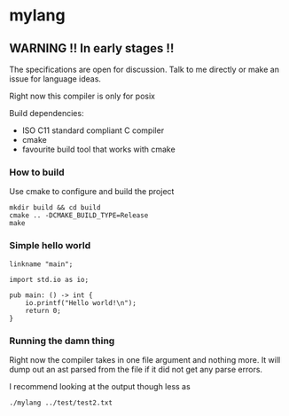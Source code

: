 # mylang


## WARNING !! In early stages !!

The specifications are open for discussion.
Talk to me directly or make an issue for language ideas.

Right now this compiler is only for posix

Build dependencies:

- ISO C11 standard compliant C compiler
- cmake
- favourite build tool that works with cmake

### How to build

Use cmake to configure and build the project

	mkdir build && cd build
 	cmake .. -DCMAKE_BUILD_TYPE=Release
  	make

### Simple hello world

```
linkname "main";

import std.io as io;

pub main: () -> int {
	io.printf("Hello world!\n");
	return 0;
}

```

### Running the damn thing

Right now the compiler takes in one file argument and nothing more.
It will dump out an ast parsed from the file if it did not get any parse errors.

I recommend looking at the output though less as

	./mylang ../test/test2.txt


